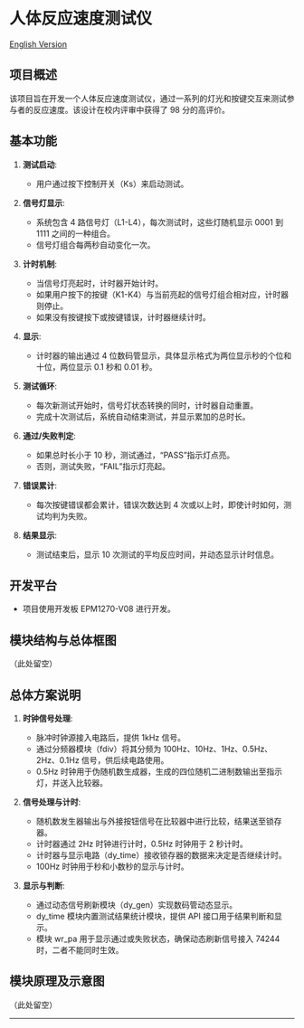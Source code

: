 # 人体反应速度测试仪

[English Version](./README_EN.md)

## 项目概述

该项目旨在开发一个人体反应速度测试仪，通过一系列的灯光和按键交互来测试参与者的反应速度。该设计在校内评审中获得了 98 分的高评价。

## 基本功能

1. **测试启动**:

   - 用户通过按下控制开关（Ks）来启动测试。

2. **信号灯显示**:

   - 系统包含 4 路信号灯（L1-L4），每次测试时，这些灯随机显示 0001 到 1111 之间的一种组合。
   - 信号灯组合每两秒自动变化一次。

3. **计时机制**:

   - 当信号灯亮起时，计时器开始计时。
   - 如果用户按下的按键（K1-K4）与当前亮起的信号灯组合相对应，计时器则停止。
   - 如果没有按键按下或按键错误，计时器继续计时。

4. **显示**:

   - 计时器的输出通过 4 位数码管显示，具体显示格式为两位显示秒的个位和十位，两位显示 0.1 秒和 0.01 秒。

5. **测试循环**:

   - 每次新测试开始时，信号灯状态转换的同时，计时器自动重置。
   - 完成十次测试后，系统自动结束测试，并显示累加的总时长。

6. **通过/失败判定**:

   - 如果总时长小于 10 秒，测试通过，“PASS”指示灯点亮。
   - 否则，测试失败，“FAIL”指示灯亮起。

7. **错误累计**:

   - 每次按键错误都会累计，错误次数达到 4 次或以上时，即使计时如何，测试均判为失败。

8. **结果显示**:
   - 测试结束后，显示 10 次测试的平均反应时间，并动态显示计时信息。

## 开发平台

- 项目使用开发板 EPM1270-V08 进行开发。

## 模块结构与总体框图

（此处留空）

## 总体方案说明

1. **时钟信号处理**:

   - 脉冲时钟源接入电路后，提供 1kHz 信号。
   - 通过分频器模块（fdiv）将其分频为 100Hz、10Hz、1Hz、0.5Hz、2Hz、0.1Hz 信号，供后续电路使用。
   - 0.5Hz 时钟用于伪随机数生成器，生成的四位随机二进制数输出至指示灯，并送入比较器。

2. **信号处理与计时**:

   - 随机数发生器输出与外接按钮信号在比较器中进行比较，结果送至锁存器。
   - 计时器通过 2Hz 时钟进行计时，0.5Hz 时钟用于 2 秒计时。
   - 计时器与显示电路（dy_time）接收锁存器的数据来决定是否继续计时。
   - 100Hz 时钟用于秒和小数秒的显示与计时。

3. **显示与判断**:
   - 通过动态信号刷新模块（dy_gen）实现数码管动态显示。
   - dy_time 模块内置测试结果统计模块，提供 API 接口用于结果判断和显示。
   - 模块 wr_pa 用于显示通过或失败状态，确保动态刷新信号接入 74244 时，二者不能同时生效。

## 模块原理及示意图

（此处留空）

---

